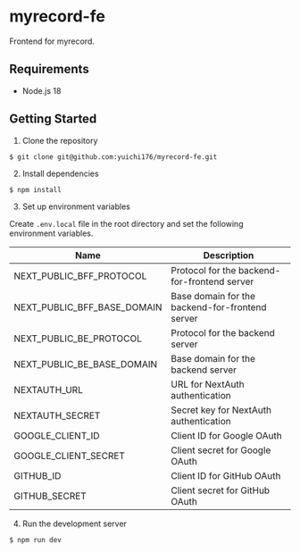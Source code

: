 # myrecord-fe
Frontend for myrecord.

## Requirements

* Node.js 18

## Getting Started
1. Clone the repository

```shell
$ git clone git@github.com:yuichi176/myrecord-fe.git
```

2. Install dependencies

```shell
$ npm install
```

3. Set up environment variables

Create `.env.local` file in the root directory and set the following environment variables.

| Name                        | Description                                     |
|-----------------------------|-------------------------------------------------|
| NEXT_PUBLIC_BFF_PROTOCOL    | Protocol for the backend-for-frontend server    |
| NEXT_PUBLIC_BFF_BASE_DOMAIN | Base domain for the backend-for-frontend server |
| NEXT_PUBLIC_BE_PROTOCOL     | Protocol for the backend server                 |
| NEXT_PUBLIC_BE_BASE_DOMAIN  | Base domain for the backend server              |
| NEXTAUTH_URL                | URL for NextAuth authentication                 |
| NEXTAUTH_SECRET             | Secret key for NextAuth authentication          |
| GOOGLE_CLIENT_ID            | Client ID for Google OAuth                      |
| GOOGLE_CLIENT_SECRET        | Client secret for Google OAuth                  |
| GITHUB_ID                   | Client ID for GitHub OAuth                      |
| GITHUB_SECRET               | Client secret for GitHub OAuth                  |

4. Run the development server
```shell
$ npm run dev
```
